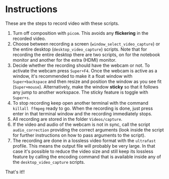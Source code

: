 # Instructions

These are the steps to record video with these scripts.

1. Turn off composition with `picom`. This avoids any **flickering** in the recorded video.
2. Choose between recording a screen (`window_select_video_capture`) or the entire desktop (`desktop_video_capture`) scripts. Note that for recording the entire desktop there are two scripts, on for the notebook monitor and another for the extra (HDMI) monitor.
3. Decide whether the recording should have the webcam or not. To activate the webcam press `Super+F4`. Once the webcam is active as a window, it's recommended to make it a float window with `Super+backspace` and then resize and position the window as you see fit (`Super+mouse`). Alternatively, make the window **sticky** so that it follows any jump to another workspace. The sticky feature is toggle with `Super+s`.
4. To stop recording keep open another terminal with the command `killall ffmpeg` ready to go. When the recording is done, just press enter in that terminal window and the recording immediately stops.
5. All recording are stored in the folder `Videos/capture`.
6. If the video and audio of the webcam is not in sync, call the script `audio_correction` providing the correct arguments (look inside the script for further instructions on how to pass arguments to the script).
7. The recording are done in a lossless video format with the `ultrafast` profile. This means the output file will probably be very large. In that case it's possible to reduce the video size and still keep its lossless feature by calling the encoding command that is available inside any of the `desktop_video_capture` scripts.

That's it!!
